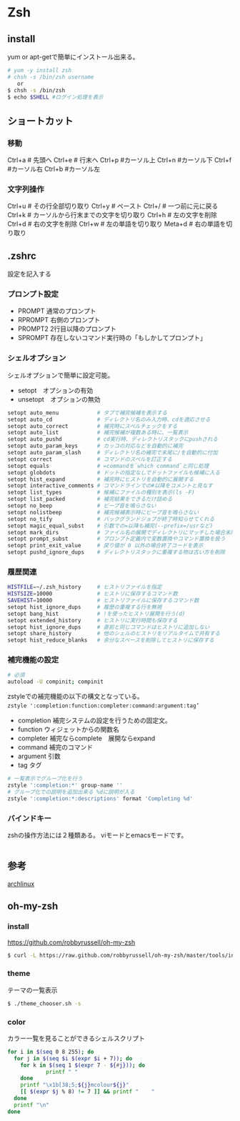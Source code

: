 # Zsh

## install

yum or apt-getで簡単にインストール出来る。  

```Bash
# yum -y install zsh
# chsh -s /bin/zsh username
   or
$ chsh -s /bin/zsh
$ echo $SHELL #ログイン処理を表示
```

## ショートカット

### 移動

Ctrl+a # 先頭へ
Ctrl+e # 行末へ
Ctrl+p #カーソル上
Ctrl+n #カーソル下
Ctrl+f #カーソル右
Ctrl+b #カーソル左

### 文字列操作

Ctrl+u # その行全部切り取り
Ctrl+y # ペースト
Ctrl+/ # 一つ前に元に戻る
Ctrl+k # カーソルから行末までの文字を切り取り
Ctrl+h # 左の文字を削除
Ctrl+d # 右の文字を削除
Ctrl+w # 左の単語を切り取り
Meta+d # 右の単語を切り取り


## .zshrc

設定を記入する

### プロンプト設定

* PROMPT 通常のプロンプト
* RPROMPT 右側のプロンプト
* PROMPT2 2行目以降のプロンプト
* SPROMPT 存在しないコマンド実行時の「もしかしてプロンプト」

### シェルオプション

シェルオプションで簡単に設定可能。  

* setopt　オプションの有効
* unsetopt　オプションの無効

```Bash
setopt auto_menu            # タブで補完候補を表示する
setopt auto_cd              # ディレクトリ名のみ入力時、cdを適応させる
setopt auto_correct         # 補完時にスペルチェックをする
setopt auto_list            # 補完候補が複数ある時に、一覧表示
setopt auto_pushd           # cd実行時、ディレクトリスタックにpushされる
setopt auto_param_keys      # カッコの対応などを自動的に補完
setopt auto_param_slash     # ディレクトリ名の補完で末尾に/を自動的に付加
setopt correct              # コマンドのスペルを訂正する
setopt equals               # =commandを`which command`と同じ処理
setopt globdots             # ドットの指定なしでドットファイルも候補に入る
setopt hist_expand          # 補完時にヒストリを自動的に展開する
setopt interactive_comments # コマンドラインでの#以降をコメントと見なす
setopt list_types           # 候補にファイルの種別を表示(ls -F)
setopt list_packed          # 補完結果をできるだけ詰める
setopt no_beep              # ビープ音を鳴らさない
setopt nolistbeep           # 補完候補表示時にビープ音を鳴らさない
setopt no_tify              # バックグランドジョブが終了時知らせてくれる
setopt magic_equal_subst    # 引数での=以降も補完(--prefix=/usrなど)
setopt mark_dirs            # ファイル名の展開でディレクトリにマッチした場合末尾に / を付加する
setopt prompt_subst         # プロンプト定義内で変数置換やコマンド置換を扱う
setopt print_exit_value     # 戻り値が 0 以外の場合終了コードを表示
setopt pushd_ignore_dups    # ディレクトリスタックに重複する物は古い方を削除
```

### 履歴関連

```Bash
HISTFILE=~/.zsh_history     # ヒストリファイルを指定
HISTSIZE=10000              # ヒストリに保存するコマンド数
SAVEHIST=10000              # ヒストリファイルに保存するコマンド数
setopt hist_ignore_dups     # 履歴の重複する行を無視
setopt bang_hist            # !を使ったヒストリ展開を行う(d)
setopt extended_history     # ヒストリに実行時間も保存する
setopt hist_ignore_dups     # 直前と同じコマンドはヒストリに追加しない
setopt share_history        # 他のシェルのヒストリをリアルタイムで共有する
setopt hist_reduce_blanks   # 余分なスペースを削除してヒストリに保存する
```

### 補完機能の設定

```Bash
# 必須
autoload -U compinit; compinit
```

zstyleでの補完機能の以下の構文となっている。  
`zstyle ':completion:function:completer:command:argument:tag’`　　

* completion 補完システムの設定を行うための固定文。  
* function ウィジェットからの関数名  
* completer  補完ならcomplete　展開ならexpand
* command  補完のコマンド
* argument  引数
* tag  タグ


```Bash
# 一覧表示でグループ化を行う
zstyle ':completion:*' group-name ''
# グループ化での説明を追加出来る %dに説明が入る
zstyle ':completion:*:descriptions' format 'Completing %d' 
```

### バインドキー

zshの操作方法には２種類ある。
viモードとemacsモードです。

```Bash

```

## 参考

[archlinux](https://wiki.archlinux.org/index.php/Zsh_(%E6%97%A5%E6%9C%AC%E8%AA%9E))

## oh-my-zsh

### install

https://github.com/robbyrussell/oh-my-zsh  

```Bash
$ curl -L https://raw.github.com/robbyrussell/oh-my-zsh/master/tools/install.sh | sh
```


### theme

テーマの一覧表示

```Bash
$ ./theme_chooser.sh -s
```

### color

カラー一覧を見ることができるシェルスクリプト  

```Bash
for i in $(seq 0 8 255); do
  for j in $(seq $i $(expr $i + 7)); do
    for k in $(seq 1 $(expr 7 - ${#j})); do
            printf " "
    done
    printf "\x1b[38;5;${j}mcolour${j}"
    [[ $(expr $j % 8) != 7 ]] && printf "    "
  done
  printf "\n"
done
```